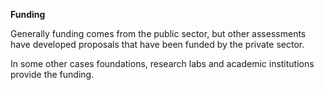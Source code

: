 **Funding**

Generally funding comes from the public sector, but other assessments have developed proposals that have been funded by the private sector.

In some other cases foundations, research labs and academic institutions provide the funding.
